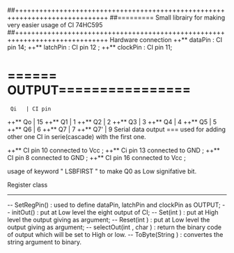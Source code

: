 ##+++++++++++++++++++++++++++++++++++++++++++++++++++++++++++++++++++++++++++++
##========= Small librairy for making very easier usage of CI 74HC595
##+++++++++++++++++++++++++++++++++++++++++++++++++++++++++++++++++++++++++++++
Hardware connection
++** dataPin : CI pin 14;
++** latchPin : CI pin  12 ;
++** clockPin : CI pin 11;
# ====== OUTPUT================
     Qi   | CI pin
++**  Qo  | 15
++**  Q1  | 1
++**  Q2  | 2
++**  Q3  | 3
++**  Q4  | 4
++**  Q5  | 5
++**  Q6  | 6
++**  Q7  | 7
++**  Q7' | 9 Serial data output === used for adding other one CI in serie(cascade) with the first one.

++** CI pin 10 connected to Vcc ;
++** Ci pin 13 connected to GND ;
++** CI pin 8  connected to GND ;
++** CI pin 16 connected to Vcc ;

usage of keyword " LSBFIRST " to make Q0 as Low signifative bit.

Register class 
*******

-- SetRegPin() : used to define dataPin, latchPin and clockPin as OUTPUT;
-- initOut() : put at Low level the eight output of CI;
-- Set(int ) : put at High level the output giving as argument;
-- Reset(int ) : put at Low level the output giving as argument;
-- selectOut(int , char ) : return the binary code of output which will be set to High or low.
-- ToByte(String ) : convertes the string argument to binary.

